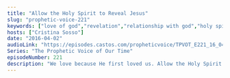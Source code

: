 ```yaml
---
title: "Allow the Holy Spirit to Reveal Jesus"
slug: "prophetic-voice-221"
keywords: ["love of god","revelation","relationship with god","holy spirit"]
hosts: ["Cristina Sosso"]
date: "2016-04-02"
audioLink: "https://episodes.castos.com/propheticvoice/TPVOT_E221_16_04_02-03_Allow_the_Holy_Spirit_to_Reveal_Jesus.mp3"
Series: "The Prophetic Voice of Our Time"
episodeNumber: 221
description: "We love because He first loved us. Allow the Holy Spirit to reveal Jesus to us."
---
```

